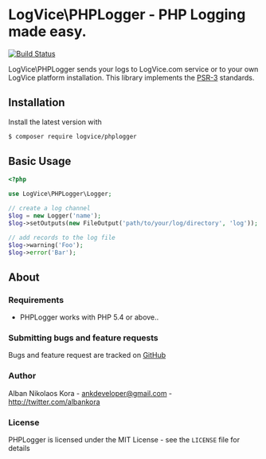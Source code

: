 # LogVice\PHPLogger - PHP Logging made easy.

[![Build Status](https://img.shields.io/travis/logvice/phplogger.svg)](https://travis-ci.org/logvice/phplogger)

LogVice\PHPLogger sends your logs to LogVice.com service or to your own LogVice platform installation. This library implements the [PSR-3](https://github.com/php-fig/fig-standards/blob/master/accepted/PSR-3-logger-interface.md) standards.

## Installation

Install the latest version with

```bash
$ composer require logvice/phplogger
```

## Basic Usage

```php
<?php

use LogVice\PHPLogger\Logger;

// create a log channel
$log = new Logger('name');
$log->setOutputs(new FileOutput('path/to/your/log/directory', 'log'));

// add records to the log file
$log->warning('Foo');
$log->error('Bar');
```

## About

### Requirements

- PHPLogger works with PHP 5.4 or above..

### Submitting bugs and feature requests

Bugs and feature request are tracked on [GitHub](https://github.com/logvice/phplogger/issues)

### Author

Alban Nikolaos Kora - <ankdeveloper@gmail.com> - <http://twitter.com/albankora>

### License

PHPLogger is licensed under the MIT License - see the `LICENSE` file for details